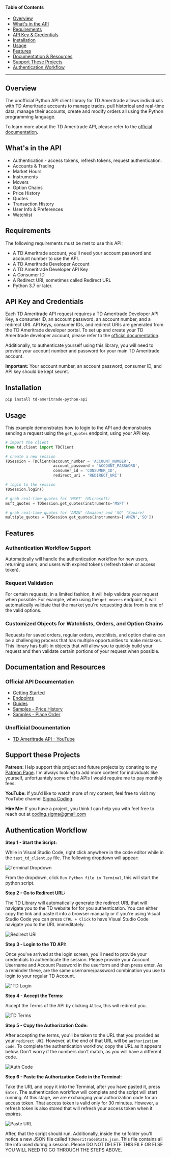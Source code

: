 #### Table of Contents

- [Overview](#overview)
- [What's in the API](#whats-in-the-api)
- [Requirements](#requirements)
- [API Key & Credentials](#api-key-and-credentials)
- [Installation](#installation)
- [Usage](#usage)
- [Features](#features)
- [Documentation & Resources](#documentation-and-resources)
- [Support These Projects](#support-these-projects)
- [Authentication Workflow](#authentication-workflow)

---

## Overview

The unofficial Python API client library for TD Ameritrade allows individuals with TD Ameritrade accounts to manage trades, pull historical and real-time data, manage their accounts, create and modify orders all using the Python programming language.

To learn more about the TD Ameritrade API, please refer to the [official documentation](https://developer.tdameritrade.com/apis).

## What's in the API

- Authentication - access tokens, refresh tokens, request authentication.
- Accounts & Trading
- Market Hours
- Instruments
- Movers
- Option Chains
- Price History
- Quotes
- Transaction History
- User Info & Preferences
- Watchlist

## Requirements

The following requirements must be met to use this API:

- A TD Ameritrade account, you'll need your account password and account number to use the API.
- A TD Ameritrade Developer Account
- A TD Ameritrade Developer API Key
- A Consumer ID
- A Redirect URI, sometimes called Redirect URL
- Python 3.7 or later.

## API Key and Credentials

Each TD Ameritrade API request requires a TD Ameritrade Developer API Key, a consumer ID, an account password, an account number, and a redirect URI. API Keys, consumer IDs, and redirect URIs are generated from the TD Ameritrade developer portal. To set up and create your TD Ameritrade developer account, please refer to the [official documentation](https://developer.tdameritrade.com/content/phase-1-authentication-update-xml-based-api).

Additionally, to authenticate yourself using this library, you will need to provide your account number and password for your main TD Ameritrade account.

**Important:** Your account number, an account password, consumer ID, and API key should be kept secret.

## Installation

```bash
pip install td-ameritrade-python-api
```

## Usage

This example demonstrates how to login to the API and demonstrates sending a request using the `get_quotes` endpoint, using your API key.

```python
# import the client
from td.client import TDClient

# create a new session
TDSession = TDClient(account_number = 'ACCOUNT_NUMBER',
                     account_password = 'ACCOUNT_PASSWORD',
                     consumer_id = 'CONSUMER_ID',
                     redirect_uri = 'REDIRECT_URI')

# login to the session
TDSession.login()

# grab real-time quotes for 'MSFT' (Microsoft)
msft_quotes = TDSession.get_quotes(instruments='MSFT')

# grab real-time quotes for 'AMZN' (Amazon) and 'SQ' (Square)
multiple_quotes = TDSession.get_quotes(instruments=['AMZN','SQ'])
```

## Features

### Authentication Workflow Support

Automatically will handle the authentication workflow for new users, returning users, and users with expired tokens (refresh token or access token).

### Request Validation

For certain requests, in a limited fashion, it will help validate your request when possible. For example, when using the `get_movers` endpoint, it will automatically validate that the market you're requesting data from is one of the valid options.

### Customized Objects for Watchlists, Orders, and Option Chains

Requests for saved orders, regular orders, watchlists, and option chains can be a challenging process that has multiple opportunities to make mistakes. This library has built-in objects that will allow you to quickly build your request and then validate certain portions of your request when possible.

## Documentation and Resources

### Official API Documentation

- [Getting Started](https://developer.tdameritrade.com/content/phase-1-authentication-update-xml-based-api)
- [Endpoints](https://developer.tdameritrade.com/apis)
- [Guides](https://developer.tdameritrade.com/guides)
- [Samples - Price History](https://developer.tdameritrade.com/content/price-history-samples)
- [Samples - Place Order](https://developer.tdameritrade.com/content/place-order-samples)

### Unofficial Documentation

- [TD Ameritrade API - YouTube](https://www.youtube.com/playlist?list=PLcFcktZ0wnNnKvxFkJ5B7pvGaGa81Ny-6)

## Support these Projects

**Patreon:**
Help support this project and future projects by donating to my [Patreon Page](https://www.patreon.com/sigmacoding). I'm always looking to add more content for individuals like yourself, unfortuantely some of the APIs I would require me to pay monthly fees.

**YouTube:**
If you'd like to watch more of my content, feel free to visit my YouTube channel [Sigma Coding](https://www.youtube.com/c/SigmaCoding).

**Hire Me:**
If you have a project, you think I can help you with feel free to reach out at coding.sigma@gmail.com

## Authentication Workflow

**Step 1 - Start the Script:**

While in Visual Studio Code, right click anywhere in the code editor while in the `test_td_client.py` file. The following dropdown will appear:

![Terminal Dropdown](https://raw.githubusercontent.com/areed1192/td-ameritrade-python-api/master/samples/instructions/photos/terminal_dropdown.jpg "Terminal Dropdown")

From the dropdown, click `Run Python file in Terminal`, this will start the python script.

**Step 2 - Go to Redirect URL:**

The TD Library will automatically generate the redirect URL that will navigate you to the TD website for for you authentication. You can either copy the link and paste it into a browser manually or if you're using Visual Studio Code you can press `CTRL + Click` to have Visual Studio Code navigate you to the URL immeditately.

![Redirect URI](https://raw.githubusercontent.com/areed1192/td-ameritrade-python-api/master/samples/instructions/photos/redirect_uri.jpg "Redirect URI")

**Step 3 - Login to the TD API:**

Once you've arrived at the login screen, you'll need to provide your credentials to authenticate the session. Please provide your Account Username and Account Password in the userform and then press enter. As a reminder these, are the same username/password combination you use to login to your regular TD Account.

!["TD Login](https://raw.githubusercontent.com/areed1192/td-ameritrade-python-api/master/samples/instructions/photos/td_login.jpg "TD Login")

**Step 4 - Accept the Terms:**

Accept the Terms of the API by clicking `Allow`, this will redirect you.

![TD Terms](https://raw.githubusercontent.com/areed1192/td-ameritrade-python-api/master/samples/instructions/photos/td_terms.jpg "TD Terms")

**Step 5 - Copy the Authorization Code:**

After accepting the terms, you'll be taken to the URL that you provided as your `redirect URI`. However, at the end of that URL will be `authorization code`. To complete the authentication workflow, copy the URL as it appears below. Don't worry if the numbers don't match, as you will have a different code.

![Auth Code](https://raw.githubusercontent.com/areed1192/td-ameritrade-python-api/master/samples/instructions/photos/auth_code.jpg "Auth Code")

**Step 6 - Paste the Authorization Code in the Terminal:**

Take the URL and copy it into the Terminal, after you have pasted it, press `Enter`. The authentication workflow will complete and the script will start running. At this stage, we are exchanging your authorization code for an access token. That access token is valid only for 30 minutes. However, a refresh token is also stored that will refresh your access token when it expires.

![Paste URL](https://raw.githubusercontent.com/areed1192/td-ameritrade-python-api/master/samples/instructions/photos/paste_url.jpg "Paste URL")

After, that the script should run. Additionally, inside the `td` folder you'll notice a new JSON file called `TdAmeritradeState.json`. This file contains all the info used during a session. Please DO NOT DELETE THIS FILE OR ELSE YOU WILL NEED TO GO THROUGH THE STEPS ABOVE.
